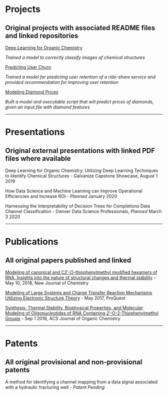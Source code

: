 # Projects

## Original projects with associated README files and linked repositories

[Deep Learning for Organic Chemistry](https://cwolfbrandt.github.io/csk/)

*Trained a model to correctly classify images of chemical structures*

[Predicting User Churn](https://cwolfbrandt.github.io/predicting_churn/)

*Trained a model for predicting user retention of a ride-share service and provided recommendation for improving user retention*

[Modeling Diamond Prices](https://cwolfbrandt.github.io/diamond_dataset/)

*Built a model and executable script that will predict prices of diamonds, given an input file with diamond features*

---

# Presentations

## Original external presentations with linked PDF files where available

Deep Learning for Organic Chemistry: Utilizing Deep Learning Techniques to Identify Chemical Structures - Galvanize Capstone Showcase, August 1 2019

How Data Science and Machine Learning can Improve Operational Efficiencies and Increase ROI - *Planned* January 2020

Harnessing the Interpretability of Decision Trees for Completions Data Channel Classification - Denver Data Science Professionals, *Planned* March 3 2020

---

# Publications

## All original papers published and linked

[Modeling of canonical and C2′-O-thiophenylmethyl modified hexamers of RNA. Insights into the nature of structural changes and thermal stability](https://pubs.rsc.org/en/content/articlelanding/2018/nj/c8nj01739e#!divAbstract) - May 10, 2018, New Journal of Chemistry

[Modeling of Large Systems and Charge Transfer Reaction Mechanisms Utilizing Electronic Structure Theory](http://digital.auraria.edu/AA00006543/00001) - May 2017, ProQuest

[Synthesis, Thermal Stability, Biophysical Properties, and Molecular Modeling of Oligonucleotides of RNA Containing 2’-O-2-Thiophenylmethyl Groups](https://pubs.acs.org/doi/abs/10.1021/acs.joc.6b01615) - Sep 1 2016, ACS Journal of Organic Chemistry

---

# Patents

## All original provisional and non-provisional patents

A method for identifying a channel mapping from a data signal associated with a hydraulic fracturing well - *Patent Pending*
